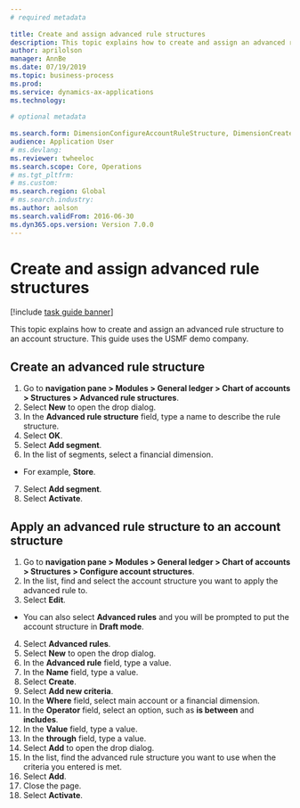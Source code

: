 ```yaml
--- 
# required metadata 
 
title: Create and assign advanced rule structures
description: This topic explains how to create and assign an advanced rule structure to an account structure. 
author: aprilolson
manager: AnnBe 
ms.date: 07/19/2019
ms.topic: business-process 
ms.prod:  
ms.service: dynamics-ax-applications 
ms.technology:  
 
# optional metadata 
 
ms.search.form: DimensionConfigureAccountRuleStructure, DimensionCreateAccountRuleStructure, DimensionHierarchyAddLevel, DimensionHierarchyConstraintActivate, DimensionConfigureAccountStructure, DimensionConfigureAccountRule, DimensionCreateAccountRule, DimensionSelectAccountRuleStructure   
audience: Application User 
# ms.devlang:  
ms.reviewer: twheeloc
ms.search.scope: Core, Operations 
# ms.tgt_pltfrm:  
# ms.custom:  
ms.search.region: Global
# ms.search.industry: 
ms.author: aolson
ms.search.validFrom: 2016-06-30 
ms.dyn365.ops.version: Version 7.0.0 
---
```

# Create and assign advanced rule structures

[!include [task guide banner](../../includes/task-guide-banner.md)]

This topic explains how to create and assign an advanced rule structure to an account structure. This guide uses the USMF demo company.

## Create an advanced rule structure
1. Go to **navigation pane > Modules > General ledger > Chart of accounts > Structures > Advanced rule structures**.
2. Select **New** to open the drop dialog.
3. In the **Advanced rule structure** field, type a name to describe the rule structure.
4. Select **OK**.
5. Select **Add segment**.
6. In the list of segments, select a financial dimension.
- For example, **Store**.  
7. Select **Add segment**.
8. Select **Activate**.

## Apply an advanced rule structure to an account structure
1. Go to **navigation pane > Modules > General ledger > Chart of accounts > Structures > Configure account structures**.
2. In the list, find and select the account structure you want to apply the advanced rule to.
3. Select **Edit**.
- You can also select **Advanced rules** and you will be prompted to put the account structure in **Draft mode**.  
4. Select **Advanced rules**.
5. Select **New** to open the drop dialog.
6. In the **Advanced rule** field, type a value.
7. In the **Name** field, type a value.
8. Select **Create**.
9. Select **Add new criteria**.
10. In the **Where** field, select main account or a financial dimension.
11. In the **Operator** field, select an option, such as **is between** and **includes**.
12. In the **Value** field, type a value.
13. In the **through** field, type a value.
14. Select **Add** to open the drop dialog.
15. In the list, find the advanced rule structure you want to use when the criteria you entered is met.
16. Select **Add**.
17. Close the page.
18. Select **Activate**.

